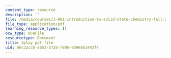 ```yaml
---
content_type: resource
description: ''
file: /media/courses/3-091-introduction-to-solid-state-chemistry-fall-2018/66c32ccbaa53b7287806939e861443f4_DtTchZtor3g.pdf
file_type: application/pdf
learning_resource_types: []
ocw_type: OCWFile
resourcetype: Document
title: 3play pdf file
uid: 66c32ccb-aa53-b728-7806-939e861443f4
---
```

